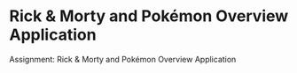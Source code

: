 # Rick & Morty and Pokémon Overview Application

Assignment: Rick & Morty and Pokémon Overview Application
